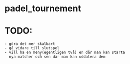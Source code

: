 # padel_tournement

# TODO:

    - göra det mer skalbart
    - gå vidare till slutspel
    - vill ha en meny(egentligen två) en där man kan starta
      nya matcher och sen där man kan uddatera dem

